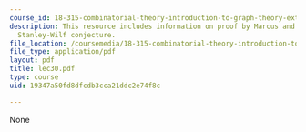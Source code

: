 ```yaml
---
course_id: 18-315-combinatorial-theory-introduction-to-graph-theory-extremal-and-enumerative-combinatorics-spring-2005
description: This resource includes information on proof by Marcus and Tardos of the
  Stanley-Wilf conjecture.
file_location: /coursemedia/18-315-combinatorial-theory-introduction-to-graph-theory-extremal-and-enumerative-combinatorics-spring-2005/19347a50fd8dfcdb3cca21ddc2e74f8c_lec30.pdf
file_type: application/pdf
layout: pdf
title: lec30.pdf
type: course
uid: 19347a50fd8dfcdb3cca21ddc2e74f8c

---
```

None